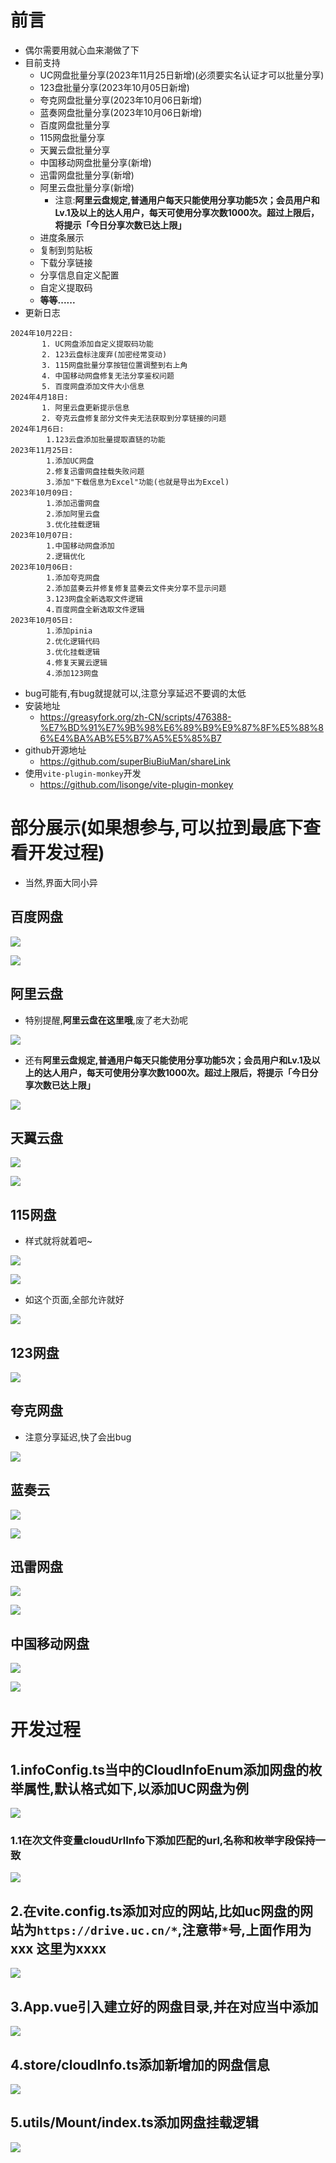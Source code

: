 # 前言

* 偶尔需要用就心血来潮做了下
* 目前支持
  * UC网盘批量分享(2023年11月25日新增)(必须要实名认证才可以批量分享)
  * 123盘批量分享(2023年10月05日新增)
  * 夸克网盘批量分享(2023年10月06日新增)
  * 蓝奏网盘批量分享(2023年10月06日新增)
  * 百度网盘批量分享
  * 115网盘批量分享
  * 天翼云盘批量分享
  * 中国移动网盘批量分享(新增)
  * 迅雷网盘批量分享(新增)
  * 阿里云盘批量分享(新增)
    * 注意:**阿里云盘规定,普通用户每天只能使用分享功能5次；会员用户和Lv.1及以上的达人用户，每天可使用分享次数1000次。超过上限后，将提示「今日分享次数已达上限」**
  * 进度条展示
  * 复制到剪贴板
  * 下载分享链接
  * 分享信息自定义配置
  * 自定义提取码
  * **等等......**
* 更新日志

```
2024年10月22日:
       1. UC网盘添加自定义提取码功能
       2. 123云盘标注废弃(加密经常变动)
       3. 115网盘批量分享按钮位置调整到右上角
       4. 中国移动网盘修复无法分享鉴权问题
       5. 百度网盘添加文件大小信息
2024年4月18日:
       1. 阿里云盘更新提示信息
       2. 夸克云盘修复部分文件夹无法获取到分享链接的问题
2024年1月6日:
        1.123云盘添加批量提取直链的功能
2023年11月25日:
        1.添加UC网盘
        2.修复迅雷网盘挂载失败问题
        3.添加"下载信息为Excel"功能(也就是导出为Excel)
2023年10月09日:
        1.添加迅雷网盘
        2.添加阿里云盘
        3.优化挂载逻辑
2023年10月07日:
        1.中国移动网盘添加
        2.逻辑优化
2023年10月06日: 
        1.添加夸克网盘
        2.添加蓝奏云并修复修复蓝奏云文件夹分享不显示问题
        3.123网盘全新选取文件逻辑
        4.百度网盘全新选取文件逻辑
2023年10月05日: 
        1.添加pinia
        2.优化逻辑代码
        3.优化挂载逻辑
        4.修复天翼云逻辑
        4.添加123网盘
```

* bug可能有,有bug就提就可以,注意分享延迟不要调的太低
* 安装地址
  * https://greasyfork.org/zh-CN/scripts/476388-%E7%BD%91%E7%9B%98%E6%89%B9%E9%87%8F%E5%88%86%E4%BA%AB%E5%B7%A5%E5%85%B7
* github开源地址
  * https://github.com/superBiuBiuMan/shareLink
* 使用`vite-plugin-monkey`开发
  * https://github.com/lisonge/vite-plugin-monkey


# 部分展示(如果想参与,可以拉到最底下查看开发过程)

* 当然,界面大同小异

## 百度网盘

![](https://s2.loli.net/2023/12/10/j64rA9vhDwCipky.gif)

![](https://s2.loli.net/2023/12/10/HQ1KtY4obycLOVa.png)

## 阿里云盘

* 特别提醒,**阿里云盘在这里哦**,废了老大劲呢

![](https://s2.loli.net/2023/12/10/oxhYR78azN3wHZQ.png)

* 还有**阿里云盘规定,普通用户每天只能使用分享功能5次；会员用户和Lv.1及以上的达人用户，每天可使用分享次数1000次。超过上限后，将提示「今日分享次数已达上限」**

![](https://s2.loli.net/2023/12/10/TkPgUNzbBaXOIc1.png)

## 天翼云盘

![](https://s2.loli.net/2023/12/10/OAIiMtWQxc2S4YG.png)

![](https://s2.loli.net/2023/12/10/RPOM6W9DZcf4XTx.png)

## 115网盘

* 样式就将就着吧~

![](https://s2.loli.net/2023/12/10/PxJ5czymWDE9ljr.png)

![](https://s2.loli.net/2023/12/10/HQ9RCgUq4zmSyO2.png)

* 如这个页面,全部允许就好

![](https://s2.loli.net/2023/12/10/NabQhgtKIo4EZFz.png)

## 123网盘

![](https://s2.loli.net/2023/12/10/tqJIAsnN37eS4uZ.png)

## 夸克网盘

* 注意分享延迟,快了会出bug

![](https://s2.loli.net/2023/12/10/GrO7lBhEWPNy4uC.png)



## 蓝奏云

![](https://s2.loli.net/2023/12/10/qhtzU4wQmRWJYrb.png)

![](https://s2.loli.net/2023/12/10/Z8HJpS59OgYIczN.png)

## 迅雷网盘

![](https://s2.loli.net/2023/12/10/OQhYUAPKziLJVC2.png)

![](https://s2.loli.net/2023/12/10/vyDIdQVTmUgMunO.png)

## 中国移动网盘

![](https://s2.loli.net/2023/12/10/KIOcdYCSpZQuXyH.png)

![](https://s2.loli.net/2023/12/10/qambuEHvdytZKDc.png)
# 开发过程

## 1.infoConfig.ts当中的CloudInfoEnum添加网盘的枚举属性,默认格式如下,以添加UC网盘为例

![](https://s2.loli.net/2023/11/25/mxZMPlAjeiLGFKS.png)

### 1.1在次文件变量cloudUrlInfo下添加匹配的url,名称和枚举字段保持一致

![](https://s2.loli.net/2023/11/25/SneGP1WsEfw2AhT.png)

## 2.在vite.config.ts添加对应的网站,比如uc网盘的网站为`https://drive.uc.cn/*`,注意带`*`号,上面作用为xxx  这里为xxxx

![](https://s2.loli.net/2023/11/25/EJe8qxovQaDdAnI.png)

## 3.App.vue引入建立好的网盘目录,并在对应当中添加

![](https://s2.loli.net/2023/11/25/pCZEbfdDM36hlAJ.png)

## 4.store/cloudInfo.ts添加新增加的网盘信息

![](https://s2.loli.net/2023/11/25/Q1deRwTtnzXPuWr.png)

## 5.utils/Mount/index.ts添加网盘挂载逻辑

![](https://s2.loli.net/2023/11/25/D2gavBwXLr8mRNu.png)
